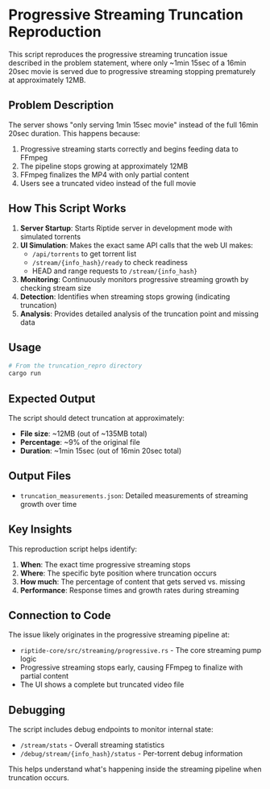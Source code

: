 # Progressive Streaming Truncation Reproduction

This script reproduces the progressive streaming truncation issue described in the problem statement, where only ~1min 15sec of a 16min 20sec movie is served due to progressive streaming stopping prematurely at approximately 12MB.

## Problem Description

The server shows "only serving 1min 15sec movie" instead of the full 16min 20sec duration. This happens because:

1. Progressive streaming starts correctly and begins feeding data to FFmpeg
2. The pipeline stops growing at approximately 12MB 
3. FFmpeg finalizes the MP4 with only partial content
4. Users see a truncated video instead of the full movie

## How This Script Works

1. **Server Startup**: Starts Riptide server in development mode with simulated torrents
2. **UI Simulation**: Makes the exact same API calls that the web UI makes:
   - `/api/torrents` to get torrent list
   - `/stream/{info_hash}/ready` to check readiness
   - HEAD and range requests to `/stream/{info_hash}` 
3. **Monitoring**: Continuously monitors progressive streaming growth by checking stream size
4. **Detection**: Identifies when streaming stops growing (indicating truncation)
5. **Analysis**: Provides detailed analysis of the truncation point and missing data

## Usage

```bash
# From the truncation_repro directory
cargo run
```

## Expected Output

The script should detect truncation at approximately:
- **File size**: ~12MB (out of ~135MB total)
- **Percentage**: ~9% of the original file
- **Duration**: ~1min 15sec (out of 16min 20sec total)

## Output Files

- `truncation_measurements.json`: Detailed measurements of streaming growth over time

## Key Insights

This reproduction script helps identify:

1. **When**: The exact time progressive streaming stops
2. **Where**: The specific byte position where truncation occurs  
3. **How much**: The percentage of content that gets served vs. missing
4. **Performance**: Response times and growth rates during streaming

## Connection to Code

The issue likely originates in the progressive streaming pipeline at:
- `riptide-core/src/streaming/progressive.rs` - The core streaming pump logic
- Progressive streaming stops early, causing FFmpeg to finalize with partial content
- The UI shows a complete but truncated video file

## Debugging

The script includes debug endpoints to monitor internal state:
- `/stream/stats` - Overall streaming statistics
- `/debug/stream/{info_hash}/status` - Per-torrent debug information

This helps understand what's happening inside the streaming pipeline when truncation occurs.